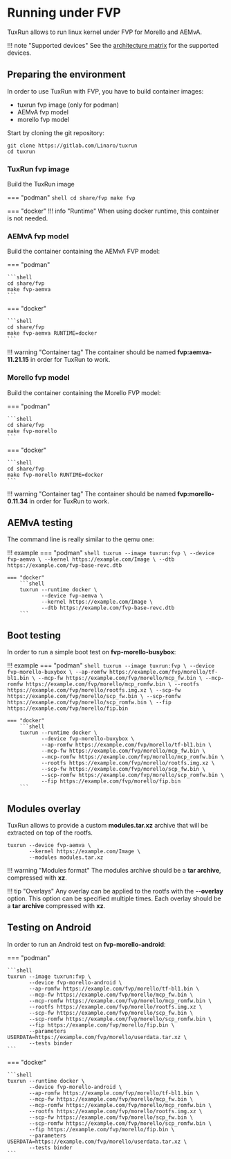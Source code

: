 # Running under FVP

TuxRun allows to run linux kernel under FVP for Morello and AEMvA.

!!! note "Supported devices"
    See the [architecture matrix](devices.md#fvp-devices) for the supported devices.

## Preparing the environment

In order to use TuxRun with FVP, you have to build container images:

* tuxrun fvp image (only for podman)
* AEMvA fvp model
* morello fvp model

Start by cloning the git repository:

```shell
git clone https://gitlab.com/Linaro/tuxrun
cd tuxrun
```

### TuxRun fvp image

Build the TuxRun image

=== "podman"
    ```shell
    cd share/fvp
    make fvp
    ```

=== "docker"
    !!! info "Runtime"
        When using docker runtime, this container is not needed.

### AEMvA fvp model

Build the container containing the AEMvA FVP model:

=== "podman"

    ```shell
    cd share/fvp
    make fvp-aemva
    ```

=== "docker"

    ```shell
    cd share/fvp
    make fvp-aemva RUNTIME=docker
    ```

!!! warning "Container tag"
    The container should be named **fvp:aemva-11.21.15** in order for TuxRun
    to work.


### Morello fvp model

Build the container containing the Morello FVP model:

=== "podman"

    ```shell
    cd share/fvp
    make fvp-morello
    ```

=== "docker"

    ```shell
    cd share/fvp
    make fvp-morello RUNTIME=docker
    ```

!!! warning "Container tag"
    The container should be named **fvp:morello-0.11.34** in order for TuxRun
    to work.

## AEMvA testing

The command line is really similar to the qemu one:

!!! example
    === "podman"
        ```shell
        tuxrun --image tuxrun:fvp \
               --device fvp-aemva \
               --kernel https://example.com/Image \
               --dtb https://example.com/fvp-base-revc.dtb
        ```

    === "docker"
        ```shell
        tuxrun --runtime docker \
               --device fvp-aemva \
               --kernel https://example.com/Image \
               --dtb https://example.com/fvp-base-revc.dtb
        ```

## Boot testing

In order to run a simple boot test on **fvp-morello-busybox**:

!!! example
    === "podman"
        ```shell
        tuxrun --image tuxrun:fvp \
               --device fvp-morello-buxybox \
               --ap-romfw https://example.com/fvp/morello/tf-bl1.bin \
               --mcp-fw https://example.com/fvp/morello/mcp_fw.bin \
               --mcp-romfw https://example.com/fvp/morello/mcp_romfw.bin \
               --rootfs https://example.com/fvp/morello/rootfs.img.xz \
               --scp-fw https://example.com/fvp/morello/scp_fw.bin \
               --scp-romfw https://example.com/fvp/morello/scp_romfw.bin \
               --fip https://example.com/fvp/morello/fip.bin
        ```

    === "docker"
        ```shell
        tuxrun --runtime docker \
               --device fvp-morello-buxybox \
               --ap-romfw https://example.com/fvp/morello/tf-bl1.bin \
               --mcp-fw https://example.com/fvp/morello/mcp_fw.bin \
               --mcp-romfw https://example.com/fvp/morello/mcp_romfw.bin \
               --rootfs https://example.com/fvp/morello/rootfs.img.xz \
               --scp-fw https://example.com/fvp/morello/scp_fw.bin \
               --scp-romfw https://example.com/fvp/morello/scp_romfw.bin \
               --fip https://example.com/fvp/morello/fip.bin
        ```

## Modules overlay

TuxRun allows to provide a custom **modules.tar.xz** archive that will be
extracted on top of the rootfs.

```shell
tuxrun --device fvp-aemva \
       --kernel https://example.com/Image \
       --modules modules.tar.xz
```

!!! warning "Modules format"
    The modules archive should be a **tar archive**, compressed with **xz**.

!!! tip "Overlays"
    Any overlay can be applied to the rootfs with the **--overlay** option.
    This option can be specified multiple times. Each overlay should be a
    **tar archive** compressed with **xz**.

## Testing on Android

In order to run an Android test on **fvp-morello-android**:

=== "podman"

    ```shell
    tuxrun --image tuxrun:fvp \
           --device fvp-morello-android \
           --ap-romfw https://example.com/fvp/morello/tf-bl1.bin \
           --mcp-fw https://example.com/fvp/morello/mcp_fw.bin \
           --mcp-romfw https://example.com/fvp/morello/mcp_romfw.bin \
           --rootfs https://example.com/fvp/morello/rootfs.img.xz \
           --scp-fw https://example.com/fvp/morello/scp_fw.bin \
           --scp-romfw https://example.com/fvp/morello/scp_romfw.bin \
           --fip https://example.com/fvp/morello/fip.bin \
           --parameters USERDATA=https://example.com/fvp/morello/userdata.tar.xz \
           --tests binder
    ```

=== "docker"

    ```shell
    tuxrun --runtime docker \
           --device fvp-morello-android \
           --ap-romfw https://example.com/fvp/morello/tf-bl1.bin \
           --mcp-fw https://example.com/fvp/morello/mcp_fw.bin \
           --mcp-romfw https://example.com/fvp/morello/mcp_romfw.bin \
           --rootfs https://example.com/fvp/morello/rootfs.img.xz \
           --scp-fw https://example.com/fvp/morello/scp_fw.bin \
           --scp-romfw https://example.com/fvp/morello/scp_romfw.bin \
           --fip https://example.com/fvp/morello/fip.bin \
           --parameters USERDATA=https://example.com/fvp/morello/userdata.tar.xz \
           --tests binder
    ```
